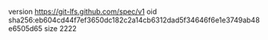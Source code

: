 version https://git-lfs.github.com/spec/v1
oid sha256:eb604cd44f7ef3650dc182c2a14cb6312dad5f34646f6e1e3749ab48e6505d65
size 2222
